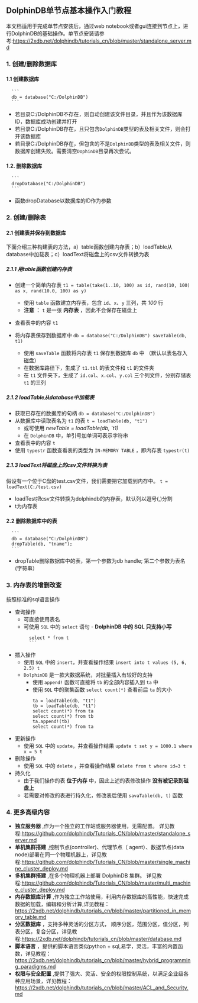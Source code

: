 ## DolphinDB单节点基本操作入门教程
本文档适用于完成单节点安装后，通过web notebook或者gui连接到节点上，进行DolphinDB的基础操作。单节点安装请参考:https://2xdb.net/dolphindb/tutorials_cn/blob/master/standalone_server.md
### 1. 创建/删除数据库
#### 1.1 创建数据库
	  ```
	  db = database("C:/DolphinDB")
	  ```
  * 若目录C:/DolphinDB不存在，则自动创建该文件目录，并且作为该数据库ID，数据库成功创建并打开
  * 若目录C:/DolphinDB存在，且只包含`DolphinDB`类型的表及相关文件，则会打开该数据库
  * 若目录C:/DolphinDB存在，但包含的不是`DolphinDB`类型的表及相关文件，则数据库创建失败。需要清空`DophinDB`目录再次尝试。
#### 1.2. 删除数据库
	  ```
	  dropDatabase("C:/DolphinDB")
	  ```
   * 函数dropDatabase以数据库的ID作为参数
### 2. 创建/删除表
#### 2.1 创建表并保存到数据库
  下面介绍三种构建表的方法，a）table函数创建内存表；b）loadTable从database中加载表；c）loadText将磁盘上的csv文件转换为表
##### 2.1.1 用table函数创建内存表
* 创建一个简单内存表
	  ```
	  t1 = table(take(1..10, 100) as id, rand(10, 100) as x, rand(10.0, 100) as y)
	  ```
  * 使用 `table` 函数建立内存表，包含 `id`、`x`、`y` 三列，共 _100_ 行
  * __注意__ ： `t`  是一张 __内存表__ ，因此不会保存在磁盘上

* 查看表中的内容
	  ```
	  t1
	  ```
* 将内存表保存到数据库中
	  ```
	  db = database("C:/DolphinDB")
	  saveTable(db, t1)
	  ```
  * 使用 `saveTable`  函数将内存表 `t1`  保存到数据库 `db` 中 （默认以表名存入磁盘）
  * 在数据库路径下，生成了 `t1.tbl` 的表文件和 `t1` 的文件夹
  * 在 `t1` 文件夹下，生成了 `id.col`、`x.col`、`y.col` 三个列文件，分别存储表 `t1` 的三列
##### 2.1.2 loadTable从database中加载表
* 获取已存在的数据库的句柄
	  ```
	  db = database("C:/DolphinDB")
	  ```
* 从数据库中读取表名为 `t1` 的表
	  ```
	  t = loadTable(db, "t1")
	  ```
  * 或可使用 _newTable = loadTable(db, `t1)_
  * 在 `DolphinDB` 中，单引号加单词可表示字符串
* 查看表中的内容
	  ```
	  t
	  ```
* 使用 `typestr` 函数查看表的类型为 `IN-MEMORY TABLE` ，即内存表
	  ```
	  typestr(t)
	  ```
##### 2.1.3 loadText将磁盘上的csv文件转换为表
  假设有一个位于C盘的test.csv文件，我们需要把它加载到内存中。
	  ```
	  t = loadText(C:/test.csv)
	  ```
  * loadTest把csv文件转换为dolphindb的内存表，默认列以逗号(,)分割
  * t为内存表
#### 2.2 删除数据库中的表
	  ```
	  db = database("C:/DolphinDB")
	  dropTable(db, "tname"); 
	  ```
  * dropTable删除数据库中的表，第一个参数为db handle; 第二个参数为表名(字符串）
### 3. 内存表的增删改查 
  按照标准的sql语言操作
* 查询操作
  * 可直接使用表名
  * 可使用 `SQL` 中的 `select` 语句 - __DolphinDB 中的 SQL 只支持小写__
	  ```
		select * from t
		```
* 插入操作
  * 使用 `SQL` 中的 `insert`，并查看操作结果
		```
		insert into t values (5, 6, 2.5)
		t
		```
  * `DolphinDB` 是一款大数据系统，对批量插入有较好的支持
    * 使用 `append!` 函数可直接将 `tb` 的全部内容插入到 `ta` 中
    * 使用 `SQL` 中的聚集函数 `select count(*)` 查看前后 `ta` 的大小
		```
		ta = loadTable(db, "t1")
		tb = loadTable(db, "t1")
		select count(*) from ta
		select count(*) from tb
		ta.append!(tb)
		select count(*) from ta
		```
* 更新操作
  * 使用 `SQL` 中的 `update`，并查看操作结果
		```
		update t set y = 1000.1 where x = 5
		t
		```
* 删除操作
  * 使用 `SQL` 中的 `delete` ，并查看操作结果
		```
		delete from t where id=3
		t
		```
* 持久化
  * 由于我们操作的表 __位于内存__ 中，因此上述的表修改操作 __没有被记录到磁盘上__
  * 若需要对修改的表进行持久化，修改表后使用 `savaTable(db, t)` 函数

### 4. 更多高级内容
  * __独立服务器__ ,作为一个独立的工作站或服务器使用，无需配置。 详见教程:https://github.com/dolphindb/Tutorials_CN/blob/master/standalone_server.md
  * __单机集群搭建__ ,控制节点(controller)、代理节点（ agent）、数据节点(data node)部署在同一个物理机器上，详见教程:https://github.com/dolphindb/Tutorials_CN/blob/master/single_machine_cluster_deploy.md
  * __多机集群搭建__ ,在多个物理机器上部署 DolphinDB 集群。 详见教程:https://github.com/dolphindb/Tutorials_CN/blob/master/multi_machine_cluster_deploy.md
  * __内存数据库计算__ ,作为独立工作站使用，利用内存数据库的高性能，快速完成数据的加载，编辑和分析计算,详见教程：https://2xdb.net/dolphindb/tutorials_cn/blob/master/partitioned_in_memory_table.md
  * __分区数据库__ ，支持多种灵活的分区方式， 顺序分区，范围分区，值分区，列表分区，复合分区，详见教程:https://2xdb.net/dolphindb/tutorials_cn/blob/master/database.md
  * __脚本语言__ ，提供的脚本语言类似python + sql,易学，灵活，丰富的内置函数，详见教程：https://2xdb.net/dolphindb/tutorials_cn/blob/master/hybrid_programming_paradigms.md
  * __权限与安全配置__ ,提供了强大、灵活、安全的权限控制系统，以满足企业级各种应用场景，详见教程：https://2xdb.net/dolphindb/tutorials_cn/blob/master/ACL_and_Security.md
  
